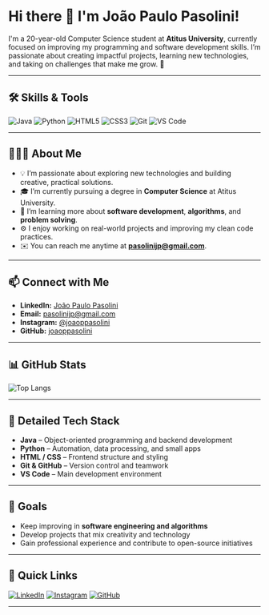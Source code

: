 # Hi there 👋 I'm João Paulo Pasolini!

I'm a 20-year-old Computer Science student at **Atitus University**, currently focused on improving my programming and software development skills. I’m passionate about creating impactful projects, learning new technologies, and taking on challenges that make me grow. 🚀

---

## 🛠 Skills & Tools

![Java](https://img.shields.io/badge/Java-ED8B00?style=for-the-badge&logo=java&logoColor=white)
![Python](https://img.shields.io/badge/Python-3776AB?style=for-the-badge&logo=python&logoColor=white)
![HTML5](https://img.shields.io/badge/HTML5-E34F26?style=for-the-badge&logo=html5&logoColor=white)
![CSS3](https://img.shields.io/badge/CSS3-1572B6?style=for-the-badge&logo=css3&logoColor=white)
![Git](https://img.shields.io/badge/Git-F05032?style=for-the-badge&logo=git&logoColor=white)
![VS Code](https://img.shields.io/badge/VS%20Code-007ACC?style=for-the-badge&logo=visual-studio-code&logoColor=white)

---

## 👨🏻‍💻 About Me

- 💡 I’m passionate about exploring new technologies and building creative, practical solutions.
- 🎓 I’m currently pursuing a degree in **Computer Science** at Atitus University.
- 🌱 I’m learning more about **software development**, **algorithms**, and **problem solving**.
- ⚙️ I enjoy working on real-world projects and improving my clean code practices.
- ✉️ You can reach me anytime at **pasolinijp@gmail.com**.

---

## 📫 Connect with Me

- **LinkedIn:** [João Paulo Pasolini](https://www.linkedin.com/in/jo%C3%A3o-paulo-pasolini-bbb96836b/)
- **Email:** pasolinijp@gmail.com
- **Instagram:** [@joaoppasolini](https://www.instagram.com/joaoppasolini/)
- **GitHub:** [joaoppasolini](https://github.com/joaoppasolini)

---

## 📊 GitHub Stats

![Top Langs](https://github-readme-stats.vercel.app/api/top-langs/?username=joaoppasolini&layout=compact&theme=tokyonight&langs_count=8&hide=html,css)

---

## 🧰 Detailed Tech Stack

- **Java** – Object-oriented programming and backend development  
- **Python** – Automation, data processing, and small apps  
- **HTML / CSS** – Frontend structure and styling  
- **Git & GitHub** – Version control and teamwork  
- **VS Code** – Main development environment  

---

## 🎯 Goals

- Keep improving in **software engineering and algorithms**
- Develop projects that mix creativity and technology  
- Gain professional experience and contribute to open-source initiatives  

---

## 🔗 Quick Links

[![LinkedIn](https://img.shields.io/badge/LinkedIn-0A66C2?style=for-the-badge&logo=linkedin&logoColor=white)](https://www.linkedin.com/in/jo%C3%A3o-paulo-pasolini-bbb96836b/)
[![Instagram](https://img.shields.io/badge/Instagram-E4405F?style=for-the-badge&logo=instagram&logoColor=white)](https://www.instagram.com/joaoppasolini/)
[![GitHub](https://img.shields.io/badge/GitHub-181717?style=for-the-badge&logo=github&logoColor=white)](https://github.com/joaoppasolini)

---
